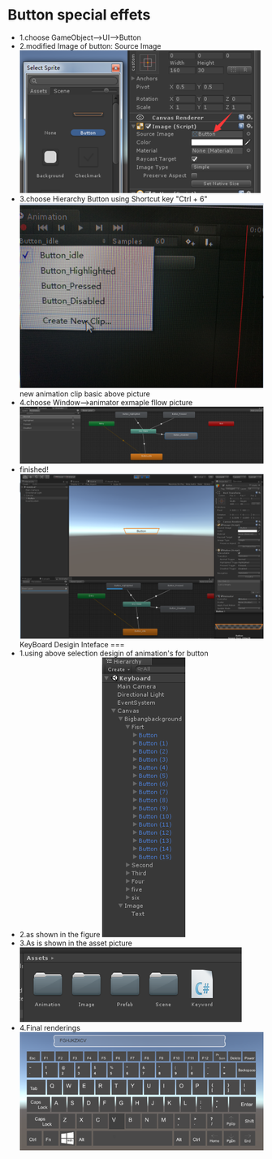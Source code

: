 Button special effets
===
* 1.choose GameObject-->UI-->Button <br>
* 2.modified Image of button: Source Image<br>
![modified Image background](https://github.com/yguo18/UnityFundamentalModeling/raw/master/ButtonSpecialEffects/Assets/Image/btnbg.png)<br>
* 3.choose Hierarchy Button using Shortcut key "Ctrl + 6" 
![animation Interface](https://github.com/yguo18/UnityFundamentalModeling/raw/master/ButtonSpecialEffects/Assets/Image/animation.png)<br>
   new animation clip basic above picture<br>
* 4.choose Window-->animator  exmaple fllow picture
![animator](https://github.com/yguo18/UnityFundamentalModeling/raw/master/ButtonSpecialEffects/Assets/Image/animator.PNG)<br>
* finished!
![xiaoguotu](https://github.com/yguo18/UnityFundamentalModeling/raw/master/ButtonSpecialEffects/Assets/Image/effetpic.png)<br>
KeyBoard Desigin Inteface
===
* 1.using above selection desigin of animation's  for button<br>
* 2.as shown in the figure
![hierarchy figure](https://github.com/yguo18/UnityFundamentalModeling/raw/master/KeyBoard%20Desigin%20Inteface/Assets/Image/KeyHierarchy.png)<br>
* 3.As is shown in the asset picture<br>
![asset](https://github.com/yguo18/UnityFundamentalModeling/raw/master/KeyBoard%20Desigin%20Inteface/Assets/Image/asset.png)<br>
* 4.Final renderings
![renderings image](https://github.com/yguo18/UnityFundamentalModeling/raw/master/KeyBoard%20Desigin%20Inteface/Assets/Image/rendering.png)
